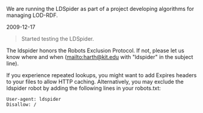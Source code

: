 We are running the LDSpider as part of a project developing algorithms for managing LOD-RDF.

2009-12-17
> Started testing the LDSpider.

The ldspider honors the Robots Exclusion Protocol.
If not, please let us know where and when ([mailto:harth@kit.edu](mailto:harth@kit.edu) with "ldspider" in the subject line).

If you experience repeated lookups, you might want to add Expires headers to your files to allow HTTP caching.  Alternatively, you may exclude the ldspider robot by adding the following lines in your robots.txt:

```
User-agent: ldspider
Disallow: /
```